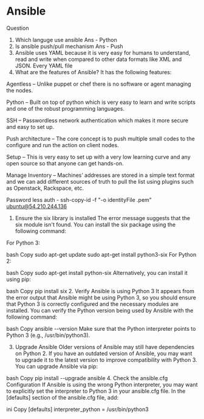 # Ansible
Question
1. Which languge use ansible
Ans - Python
2. Is ansible push/pull mechanism
Ans - Push
3. Ansible uses YAML because it is very easy for humans to understand, read and write when compared to other data formats like XML and JSON. Every YAML file
4. What are the features of Ansible?
It has the following features:

Agentless – Unlike puppet or chef there is no software or agent managing the nodes.

Python – Built on top of python which is very easy to learn and write scripts and one of the robust programming languages.

SSH – Passwordless network authentication which makes it more secure and easy to set up.

Push architecture – The core concept is to push multiple small codes to the configure and run the action on client nodes.

Setup – This is very easy to set up with a very low learning curve and any open source so that anyone can get hands-on.

Manage Inventory – Machines’ addresses are stored in a simple text format and we can add different sources of truth to pull the list using plugins such as Openstack, Rackspace, etc.

Password less auth - ssh-copy-id -f "-o identityFile .pem"  ubuntu@54.210.244.136

1. Ensure the six library is installed
The error message suggests that the six module isn't found. You can install the six package using the following command:

For Python 3:

bash
Copy
sudo apt-get update
sudo apt-get install python3-six
For Python 2:

bash
Copy
sudo apt-get install python-six
Alternatively, you can install it using pip:

bash
Copy
pip install six
2. Verify Ansible is using Python 3
It appears from the error output that Ansible might be using Python 3, so you should ensure that Python 3 is correctly configured and the necessary modules are installed. You can verify the Python version being used by Ansible with the following command:

bash
Copy
ansible --version
Make sure that the Python interpreter points to Python 3 (e.g., /usr/bin/python3).

3. Upgrade Ansible
Older versions of Ansible may still have dependencies on Python 2. If you have an outdated version of Ansible, you may want to upgrade it to the latest version to improve compatibility with Python 3. You can upgrade Ansible via pip:

bash
Copy
pip install --upgrade ansible
4. Check the ansible.cfg Configuration
If Ansible is using the wrong Python interpreter, you may want to explicitly set the interpreter to Python 3 in your ansible.cfg file. In the [defaults] section of the ansible.cfg file, add:

ini
Copy
[defaults]
interpreter_python = /usr/bin/python3
